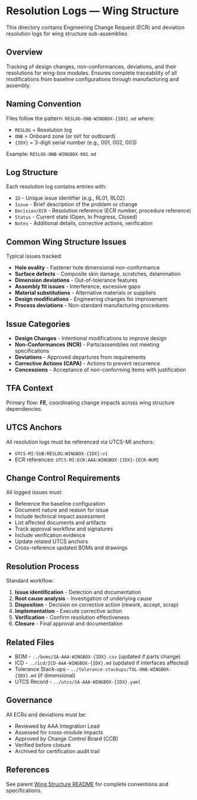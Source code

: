 # Resolution Logs — Wing Structure

This directory contains Engineering Change Request (ECR) and deviation resolution logs for wing structure sub-assemblies.

## Overview

Tracking of design changes, non-conformances, deviations, and their resolutions for wing-box modules. Ensures complete traceability of all modifications from baseline configurations through manufacturing and assembly.

## Naming Convention

Files follow the pattern: `RESLOG-ONB-WINGBOX-{IDX}.md` where:
- `RESLOG` = Resolution log
- `ONB` = Onboard zone (or `OUT` for outboard)
- `{IDX}` = 3-digit serial number (e.g., 001, 002, 003)

Example: `RESLOG-ONB-WINGBOX-001.md`

## Log Structure

Each resolution log contains entries with:
- `ID` - Unique issue identifier (e.g., RL01, RL02)
- `Issue` - Brief description of the problem or change
- `Decision/ECR` - Resolution reference (ECR number, procedure reference)
- `Status` - Current state (Open, In Progress, Closed)
- `Notes` - Additional details, corrective actions, verification

## Common Wing Structure Issues

Typical issues tracked:
- **Hole ovality** - Fastener hole dimensional non-conformance
- **Surface defects** - Composite skin damage, scratches, delamination
- **Dimension deviations** - Out-of-tolerance features
- **Assembly fit issues** - Interference, excessive gaps
- **Material substitutions** - Alternative materials or suppliers
- **Design modifications** - Engineering changes for improvement
- **Process deviations** - Non-standard manufacturing procedures

## Issue Categories

- **Design Changes** - Intentional modifications to improve design
- **Non-Conformances (NCR)** - Parts/assemblies not meeting specifications
- **Deviations** - Approved departures from requirements
- **Corrective Actions (CAPA)** - Actions to prevent recurrence
- **Concessions** - Acceptance of non-conforming items with justification

## TFA Context

Primary flow: **FE**, coordinating change impacts across wing structure dependencies.

## UTCS Anchors

All resolution logs must be referenced via UTCS-MI anchors:
- `UTCS-MI:SUB:RESLOG:WINGBOX-{IDX}:v1`
- ECR references: `UTCS-MI:ECR:AAA:WINGBOX-{IDX}:{ECR-NUM}`

## Change Control Requirements

All logged issues must:
- Reference the baseline configuration
- Document nature and reason for issue
- Include technical impact assessment
- List affected documents and artifacts
- Track approval workflow and signatures
- Include verification evidence
- Update related UTCS anchors
- Cross-reference updated BOMs and drawings

## Resolution Process

Standard workflow:
1. **Issue identification** - Detection and documentation
2. **Root cause analysis** - Investigation of underlying cause
3. **Disposition** - Decision on corrective action (rework, accept, scrap)
4. **Implementation** - Execute corrective action
5. **Verification** - Confirm resolution effectiveness
6. **Closure** - Final approval and documentation

## Related Files

- BOM - `../boms/SA-AAA-WINGBOX-{IDX}.csv` (updated if parts change)
- ICD - `../icd/ICD-AAA-WINGBOX-{IDX}.md` (updated if interfaces affected)
- Tolerance Stack-ups - `../tolerance-stackups/TOL-ONB-WINGBOX-{IDX}.md` (if dimensional)
- UTCS Record - `../utcs/SA-AAA-WINGBOX-{IDX}.yaml`

## Governance

All ECRs and deviations must be:
- Reviewed by AAA Integration Lead
- Assessed for cross-module impacts
- Approved by Change Control Board (CCB)
- Verified before closure
- Archived for certification audit trail

## References

See parent [Wing Structure README](../README.md) for complete conventions and specifications.
